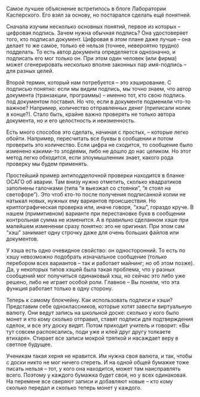 Самое лучшее объяснение встретилось в блоге Лаборатории Касперского. Его взял за основу, но постарался сделать ещё понятней.

Сначала изучим несколько основных понятий, первое из которых – цифровая подпись. Зачем нужна обычная подпись? Она удостоверяет того, кто подписал документ. Цифровая в этом плане даже лучше – она делает то же самое, только её нельзя (точнее, невероятно трудно) подделать. То есть автор документа определяется однозначно, и подписать его мог только он. При этом один человек (или фирма) может сгенерировать несколько вполне законных пар имя-подпись – для разных целей.

Второй термин, который нам потребуется – это хэширование. С подписью понятно: если мы видим подпись, мы точно знаем, что автор документа (транзакции, программы) – именно тот, кто свою подпись под документом поставил. Но что, если в документе подменили что-то важное? Например, количество отправленных денег (приписали нолик в конце?). Стало быть, крайне важно проверять не только автора документа, но и его целостность и неизменность.

Есть много способов это сделать, начиная с простых, – которые легко обойти. Например, пересчитать все буквы в сообщении и потом проверить это количество. Если цифра не сходится, то сообщение было изменено какими-то злодеями, либо не дошло до нас целиком. Но этот метод легко обходится, если злоумышленник знает, какого рода проверку мы будем применять.

Простейший пример антиподделочной проверки находится в бланке ОСАГО об аварии. Там внизу нужно отметить, сколько квадратиков заполнены галочками (типа “я выезжал со стоянки”, “я стоял на светофоре”). Это чтоб кто-то после получения подписанной копии не натыкал новых, нужных ему вариантов происшествия. Но криптографическая проверка или, иначе говоря, “хэш”, гораздо круче. В нашем (примитивном) варианте при перестановке букв в сообщении контрольная сумма не изменится. А в правильно сделанном хэше при малейшем изменении сразу понятно: это не оригинал. При этом сам “хэш” занимает одну строчку даже для очень больших файлов или документов.

У хэша есть одно очевидное свойство: он односторонний. То есть по хэшу невозможно подобрать изначальное сообщение (только перебором всех вариантов – так и работает майнинг; но об этом позже). Да, у некоторых типов хэшей была такая проблема, что у разных сообщений мог получиться одинаковый хэш, но сейчас это либо уже решено, либо не играет особой роли. Главное – Вы поняли, что эта функция работает только в одну сторону.

Теперь к самому блокчейну. Как использовать подписи и хэши? Представим себе одноклассников, которые хотят завести виртуальную валюту. Они ведут запись на школьной доске: сколько у кого было монет и кто кому сколько отправил, ставят подписи для подтверждения сделок, и все эту доску видят. Потом приходит учитель и говорит: «Вы тут совсем распоясались, поди уже и клей друг другу толкаете втихаря». Стирает все записи мокрой тряпкой и насаждает веру в светлое будущее.

Ученикам такая херня не нравится. Им нужна своя валюта, и так, чтобы с доски никто не мог ничего стереть. И на одной общей бумажке тоже писать нельзя – тот, у кого она находится, может там наисправлять всего. Поэтому у каждого бумажка будет своя, но у всех одинаковая. На перемене все сверяют записи и добавляют новые – кто кому сколько передал и сколько теперь монет у каждого.
